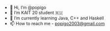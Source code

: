 - 👋 Hi, I’m @popigo
- 👀 I’m KAIT 20 student 🇷🇺
- 🌱 I’m currently learning Java, C++ and Haskell
- 📫 How to reach me - popigo2003@gmail.com

<!---
popigo/popigo is a ✨ special ✨ repository because its `README.md` (this file) appears on your GitHub profile.
You can click the Preview link to take a look at your changes.
--->
